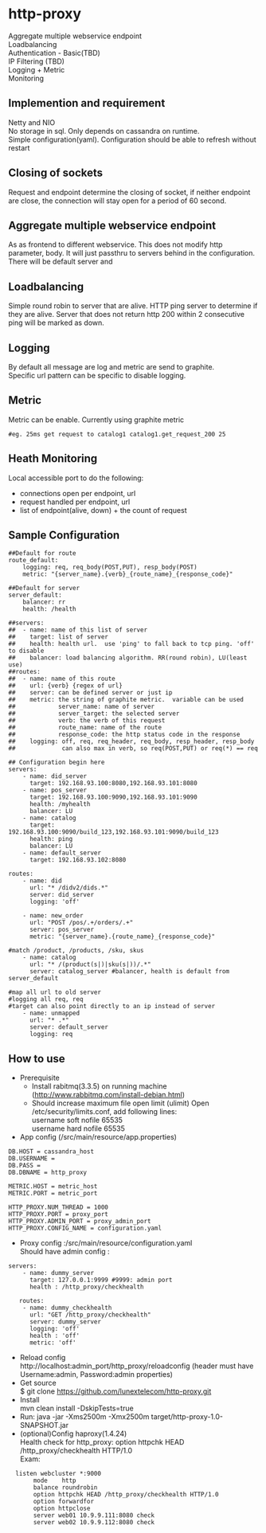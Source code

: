 http-proxy
==========
  Aggregate multiple webservice endpoint  
  Loadbalancing  
  Authentication - Basic(TBD)  
  IP Filtering (TBD)  
  Logging + Metric  
  Monitoring  

## Implemention and requirement
  Netty and NIO  
  No storage in sql. Only depends on cassandra on runtime.  
  Simple configuration(yaml).  Configuration should be able to refresh without restart  

## Closing of sockets
  Request and endpoint determine the closing of socket, if neither endpoint are close, the connection will stay open for a period of 60 second.

## Aggregate multiple webservice endpoint
  As as frontend to different webservice.  This does not modify http parameter, body.  It will just passthru to servers behind in the configuration.  There will be default server and

## Loadbalancing
  Simple round robin to server that are alive.  HTTP ping server to determine if they are alive.  Server that does not return http 200 within 2 consecutive ping will be marked as down.

## Logging
  By default all message are log and metric are send to graphite.  
  Specific url pattern can be specific to disable logging.  

## Metric
Metric can be enable. Currently using graphite metric
```
#eg. 25ms get request to catalog1 catalog1.get_request_200 25
```  
## Heath Monitoring
Local accessible port to do the following:  
- connections open per endpoint, url  
- request handled per endpoint, url  
- list of endpoint(alive, down)  + the count of request


## Sample Configuration
```
##Default for route
route_default:	
	logging: req, req_body(POST,PUT), resp_body(POST)
	metric: "{server_name}.{verb}_{route_name}_{response_code}"

##Default for server
server_default:
	balancer: rr
	health: /health

##servers:
##	- name: name of this list of server
##	  target: list of server
##	  health: health url.  use 'ping' to fall back to tcp ping. 'off' to disable 
##	  balancer: load balancing algorithm. RR(round robin), LU(least use)
##routes:	
##	- name: name of this route
##	  url: {verb} {regex of url}
##	  server: can be defined server or just ip
##	  metric: the string of graphite metric.  variable can be used 
##			  server_name: name of server
##			  server_target: the selected server
##			  verb: the verb of this request
##			  route_name: name of the route
##			  response_code: the http status code in the response
##	  logging: off, req, req_header, req_body, resp_header, resp_body
##		       can also max in verb, so req(POST,PUT) or req(*) == req

## Configuration begin here
servers:
	- name: did_server
	  target: 192.168.93.100:8080,192.168.93.101:8080
	- name: pos_server
	  target: 192.168.93.100:9090,192.168.93.101:9090
      health: /myhealth
      balancer: LU
	- name: catalog
	  target: 192.168.93.100:9090/build_123,192.168.93.101:9090/build_123
      health: ping
      balancer: LU      
    - name: default_server
      target: 192.168.93.102:8080

routes:	
	- name: did
	  url: "* /didv2/dids.*"
	  server: did_server
	  logging: 'off'

	- name: new_order
	  url: "POST /pos/.+/orders/.+"
	  server: pos_server
	  metric: "{server_name}.{route_name}_{response_code}"

#match /product, /products, /sku, skus
	- name: catalog
	  url: "* /(product(s|)|sku(s|))/.*"
	  server: catalog_server #balancer, health is default from server_default

#map all url to old server
#logging all req, req
#target can also point directly to an ip instead of server
	- name: unmapped
	  url: "* .*"
	  server: default_server
	  logging: req      
```

## How to use
- Prerequisite
  - Install rabitmq(3.3.5) on running machine (http://www.rabbitmq.com/install-debian.html)  	
  - Should increase maximum file open limit (ulimit) 
    Open /etc/security/limits.conf, add following lines:  
      username     soft    nofile          65535  
      username     hard    nofile          65535  
- App config  (/src/main/resource/app.properties)  
```
DB.HOST = cassandra_host
DB.USERNAME = 
DB.PASS = 
DB.DBNAME = http_proxy

METRIC.HOST = metric_host
METRIC.PORT = metric_port

HTTP_PROXY.NUM_THREAD = 1000
HTTP_PROXY.PORT = proxy_port
HTTP_PROXY.ADMIN_PORT = proxy_admin_port
HTTP_PROXY.CONFIG_NAME = configuration.yaml
```
- Proxy config :/src/main/resource/configuration.yaml  
  Should have admin config :  
```   
servers:  
    - name: dummy_server  
      target: 127.0.0.1:9999 #9999: admin port  
      health : /http_proxy/checkhealth  

   routes: 
    - name: dummy_checkhealth  
      url: "GET /http_proxy/checkhealth"  
      server: dummy_server  
      logging: 'off'  
      health : 'off'  
      metric: 'off'  
```
- Reload config  
  http://localhost:admin_port/http_proxy/reloadconfig 
  (header must have Username:admin, Password:admin properties)
- Get source  
  $ git clone https://github.com/lunextelecom/http-proxy.git
- Install  
   mvn clean install -DskipTests=true
- Run: java -jar -Xms2500m -Xmx2500m target/http-proxy-1.0-SNAPSHOT.jar 
- (optional)Config haproxy(1.4.24)  
  Health check for http_proxy: option httpchk HEAD /http_proxy/checkhealth HTTP/1.0  
  Exam: 
```
  listen webcluster *:9000  
       mode    http  
       balance roundrobin  
       option httpchk HEAD /http_proxy/checkhealth HTTP/1.0  
       option forwardfor  
       option httpclose
       server web01 10.9.9.111:8080 check 
       server web02 10.9.9.112:8080 check 
```
  
  

